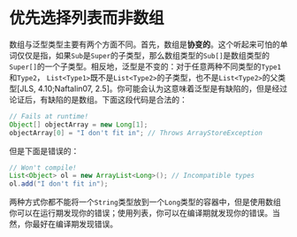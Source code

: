# 优先选择列表而非数组

数组与泛型类型主要有两个方面不同。首先，数组是**协变的**。这个听起来可怕的单词仅仅是指，如果`Sub`是`Super`的子类型，那么数组类型的`Sub[]`是数组类型的`Super[]`的一个子类型。相反地，泛型是不变的：对于任意两种不同类型的`Type1`和`Type2`， `List<Type1>`既不是`List<Type2>`的子类型，也不是`List<Type2>`的父类型[JLS, 4.10;Naftalin07, 2.5]。你可能会认为这意味着泛型是有缺陷的，但是经过论证后，有缺陷的是数组。下面这段代码是合法的：

```java
// Fails at runtime!
Object[] objectArray = new Long[1];
objectArray[0] = "I don't fit in"; // Throws ArrayStoreException
```
但是下面是错误的：
```java
// Won't compile!
List<Object> ol = new ArrayList<Long>(); // Incompatible types
ol.add("I don't fit in");
```

两种方式你都不能将一个`String`类型放到一个`Long`类型的容器中，但是使用数组你可以在运行期发现你的错误；使用列表，你可以在编译期就发现你的错误。当然，你最好在编译期发现错误。